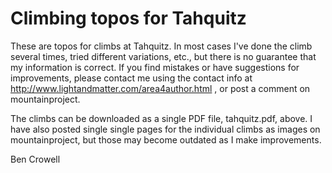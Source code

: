 Climbing topos for Tahquitz
===========================

These are topos for climbs at Tahquitz. In most
cases I've done the climb several times, tried different variations, etc., but there is
no guarantee that my information is correct. If you find mistakes or have
suggestions for improvements, please contact me using the contact info at
http://www.lightandmatter.com/area4author.html , or post a comment on mountainproject.

The climbs can be downloaded as a single PDF file, tahquitz.pdf, above. I
have also posted single single pages for the individual climbs as images
on mountainproject, but those may become outdated as I make improvements.

Ben Crowell
